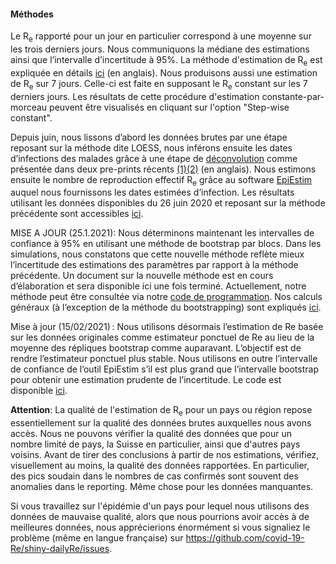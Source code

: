 <h4>Méthodes</h4>

Le R<sub>e</sub>  rapporté pour un jour en particulier correspond à une moyenne sur les trois derniers jours. Nous communiquons la médiane des estimations ainsi que l’intervalle d’incertitude à 95%.
La méthode d'estimation de R<sub>e</sub> est expliquée en détails [ici](https://www.medrxiv.org/content/10.1101/2020.11.26.20239368v1.article-info) (en anglais).
Nous produisons aussi une estimation de R<sub>e</sub> sur 7 jours. Celle-ci est faite en supposant le R<sub>e</sub> constant sur les 7 derniers jours. Les résultats de cette procédure d'estimation constante-par-morceau peuvent être visualisés en cliquant sur l'option "Step-wise constant".

Depuis juin, nous lissons d’abord les données brutes par une étape reposant sur la méthode dite LOESS, nous inférons ensuite les dates d’infections des malades grâce à une étape de [déconvolution](https://www.pnas.org/content/106/51/21825) comme présentée dans deux pre-prints récents [(1)](https://smw.ch/article/doi/smw.2020.20307)[(2)](https://journals.plos.org/ploscompbiol/article/comments?id=10.1371/journal.pcbi.1008409) (en anglais).  Nous estimons ensuite le nombre de reproduction effectif R<sub>e</sub> grâce au software [EpiEstim](https://cran.r-project.org/web/packages/EpiEstim/index.html) auquel nous fournissons les dates estimées d’infection. Les résultats utilisant les données disponibles du 26 juin 2020 et reposant sur la méthode précédente sont accessibles [ici](https://smw.ch/article/doi/smw.2020.20271).

MISE A JOUR (25.1.2021): Nous déterminons maintenant les intervalles de confiance à 95% en utilisant une méthode de bootstrap par blocs. Dans les simulations, nous constatons que cette nouvelle méthode reflète mieux l’incertitude des estimations des paramètres par rapport à la méthode précédente. Un document sur la nouvelle méthode est en cours d’élaboration et sera disponible ici une fois terminé. Actuellement, notre méthode peut être consultée via notre [code de programmation](https://github.com/covid-19-Re/shiny-dailyRe). Nos calculs généraux (à l’exception de la méthode du bootstrapping) sont expliqués [ici](https://www.medrxiv.org/content/10.1101/2020.11.26.20239368v1.article-info).

Mise à jour (15/02/2021) : Nous utilisons désormais l’estimation de Re basée sur les données originales comme estimateur ponctuel de Re au lieu de la moyenne des répliques bootstrap comme auparavant. L’objectif est de rendre l’estimateur ponctuel plus stable.
Nous utilisons en outre l’intervalle de confiance de l’outil EpiEstim s’il est plus grand que l’intervalle bootstrap pour obtenir une estimation prudente de l’incertitude. Le code est disponible [ici](https://github.com/covid-19-Re/shiny-dailyRe).

**Attention**: La qualité de l'estimation de R<sub>e</sub> pour un pays ou région repose essentiellement sur la qualité des données brutes auxquelles nous avons accès. Nous ne pouvons vérifier la qualité des données que pour un nombre limité de pays, la Suisse en particulier, ainsi que d'autres pays voisins. Avant de tirer des conclusions à partir de nos estimations, vérifiez, visuellement au moins, la qualité des données rapportées. En particulier, des pics soudain dans le nombres de cas confirmés sont souvent des anomalies dans le reporting. Même chose pour les données manquantes.

Si vous travaillez sur l'épidémie d'un pays pour lequel nous utilisons des données de mauvaise qualité, alors que nous pourrions avoir accès à de meilleures données, nous apprécierions énormément si vous signaliez le problème (même en langue française) sur https://github.com/covid-19-Re/shiny-dailyRe/issues.
